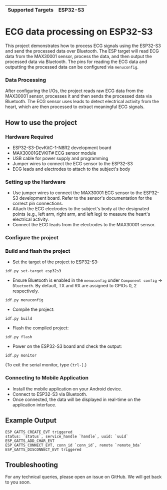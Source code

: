 | Supported Targets | ESP32-S3 |
| ----------------- | -------- |

#  ECG data processing on ESP32-S3  

This project demonstrates how to process ECG signals using the ESP32-S3 and send the processed data over Bluetooth. The ESP target will read ECG data from the MAX30001 sensor, process the data, and then output the processed data via Bluetooth. The pins for reading the ECG data and outputting the processed data can be configured via `menuconfig`. 

### Data Processing

After configuring the I/Os, the project reads raw ECG data from the MAX30001 sensor, processes it and then sends the processed data via Bluetooth. The ECG sensor uses leads to detect electrical activity from the heart, which are then processed to extract meaningful ECG signals.

## How to use the project

### Hardware Required

* ESP32-S3-DevKitC-1-N8R2 development board 
* MAX30001GEVKIT# ECG sensor module 
* USB cable for power supply and programming
* Jumper wires to connect the ECG sensor to the ESP32-S3
* ECG leads and electrodes to attach to the subject's body

### Setting up the Hardware

* Use jumper wires to connect the MAX30001 ECG sensor to the ESP32-S3 development board. Refer to the sensor's documentation for the correct pin connections.
* Attach the ECG electrodes to the subject's body at the designated points (e.g., left arm, right arm, and left leg) to measure the heart's electrical activity.
* Connect the ECG leads from the electrodes to the MAX30001 sensor.

### Configure the project

### Build and flash the project

* Set the target of the project to ESP32-S3:
```
idf.py set-target esp32s3
```
* Ensure Bluetooth is enabled in the `menuconfig` under `Component config` -> `Bluetooth`. By default, TX and RX are assigned to GPIOs 0, 2 respectively.
```
idf.py menuconfig
```
* Compile the  project:
```
idf.py build
```
* Flash the compiled project:
```
idf.py flash
```
* Power on the ESP32-S3 board and check the output:
```
idf.py monitor
```
(To exit the serial monitor, type ``Ctrl-]``.)

### Connecting to Mobile Application

* Install the mobile application on your Android device.
* Connect to ESP32-S3 via Bluetooth.
* Once connected, the data will be displayed in real-time on the application interface.

## Example Output
```
ESP_GATTS_CREATE_EVT triggered
status: `status`, service_handle `handle`, uuid: `uuid`
ESP_GATTS_ADD_CHAR_EVT
ESP_GATTS_CONNECT_EVT, conn_id `conn_id`, remote `remote_bda`
ESP_GATTS_DISCONNECT_EVT triggered
```

## Troubleshooting
For any technical queries, please open an issue on GitHub. We will get back to you soon.



